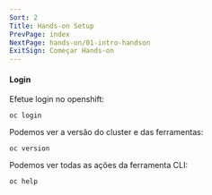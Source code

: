 ```yaml
---
Sort: 2
Title: Hands-on Setup
PrevPage: index
NextPage: hands-on/01-intro-handson
ExitSign: Começar Hands-on
---
```


#### Login

Efetue login no openshift:

```execute
oc login
```

Podemos ver a versão do cluster e das ferramentas:

```execute
oc version
```

Podemos ver todas as ações da ferramenta CLI:

```execute
oc help
```

